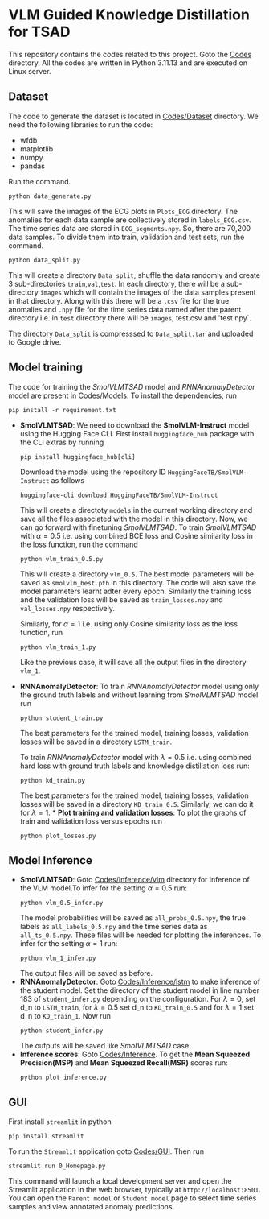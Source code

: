 # VLM Guided Knowledge Distillation for TSAD


This repository contains the codes related to this project. Goto the [Codes](Codes) directory. All the codes are written in Python 3.11.13 and are executed on Linux server.

## Dataset 
The code to generate the dataset is located in [Codes/Dataset](Codes/Dataset) directory. We need the following libraries to run the code:
  * wfdb
  * matplotlib
  * numpy
  * pandas


Run the command.
```
python data_generate.py
```
This will save the images of the ECG plots in `Plots_ECG` directory. The anomalies for each data sample are collectively stored in `labels_ECG.csv`. The time series data are stored in `ECG_segments.npy`. So, there are 70,200 data samples. To divide them into train, validation and test sets, run the command.
```
python data_split.py
```
This will create a directory `Data_split`, shuffle the data randomly and create 3 sub-directories `train`,`val`,`test`. In each directory, there will be a sub-directory `images` which will contain the images of the data samples present in that directory. Along with this there will be a `.csv` file for the true anomalies and `.npy` file for the time series data named after the parent directory i.e. in `test` directory there will be `images`, test.csv and 'test.npy`.

The directory `Data_split` is compresssed to `Data_split.tar` and uploaded to Google drive.

## Model training
The code for training the *SmolVLMTSAD* model and *RNNAnomalyDetector* model are present in [Codes/Models](Codes/Models). To install the dependencies, run
```
pip install -r requirement.txt
```
  * **SmolVLMTSAD**: We need to download the **SmolVLM-Instruct** model using the Hugging Face CLI. First install `huggingface_hub` package with the CLI extras by running
     ```
     pip install huggingface_hub[cli]
     ```
     Download the model using the repository ID `HuggingFaceTB/SmolVLM-Instruct` as follows
     ```
     huggingface-cli download HuggingFaceTB/SmolVLM-Instruct
     ```
     This will create a directoty `models` in the current working directory and save all the files associated with the model in this directory. Now, we can go forward with finetuning *SmolVLMTSAD*.
     To train *SmolVLMTSAD* with $\alpha=0.5$ i.e. using combined BCE loss and Cosine similarity loss in the loss function, run the command
     ```
     python vlm_train_0.5.py
     ```
     This will create a directory `vlm_0.5`. The best model parameters will be saved as `smolvlm_best.pth` in this directory. The code will also save the model parameters learnt adter every epoch. Similarly the training loss and the validation loss will be saved as `train_losses.npy` and `val_losses.npy` respectively.
     
     Similarly, for $\alpha=1$ i.e. using only Cosine similarity loss as the loss function, run
     ```
     python vlm_train_1.py
     ```
     Like the previous case, it will save all the output files in the directory `vlm_1`.
   * **RNNAnomalyDetector**: To train *RNNAnomalyDetector* model using only the ground truth labels and without learning from *SmolVLMTSAD* model run
      ```
      python student_train.py
      ```
      The best parameters for the trained model, training losses, validation losses will be saved in a directory `LSTM_train`.

      To train *RNNAnomalyDetector* model with $\lambda=0.5$ i.e. using combined hard loss with ground truth labels and knowledge distillation loss run:
      ```
      python kd_train.py
      ```
      The best parameters for the trained model, training losses, validation losses will be saved in a directory `KD_train_0.5`. Similarly, we can do it for $\lambda=1$.
    * **Plot training and validation losses**: To plot the graphs of train and validation loss versus epochs run
      ```
      python plot_losses.py
      ```
      

## Model Inference
 * **SmolVLMTSAD**: Goto [Codes/Inference/vlm](Codes/Inference/vlm) directory for inference of the VLM model.To infer for the setting $\alpha=0.5$ run:
   ```
   python vlm_0.5_infer.py
   ```
   The model probabilities will be saved as `all_probs_0.5.npy`, the true labels as `all_labels_0.5.npy` and the time series data as `all_ts_0.5.npy`. These files will be needed for plotting the inferences.
   To infer for the setting $\alpha=1$ run:
   ```
   python vlm_1_infer.py
   ```
   The output files will be saved as before.
* **RNNAnomalyDetector**: Goto [Codes/Inference/lstm](Codes/Inference/lstm) to make inference of the student model. Set the directory of the student model in line number 183 of `student_infer.py` depending on the configuration. For $\lambda=0$, set d_n to `LSTM_train`, for $\lambda=0.5$ set d_n to `KD_train_0.5` and for $\lambda=1$ set d_n to `KD_train_1`. Now run
   ```
   python student_infer.py
   ```
   The outputs will be saved like *SmolVLMTSAD* case.
* **Inference scores**: Goto [Codes/Inference](Codes/Inference). To get the **Mean Squeezed Precision(MSP)** and **Mean Squeezed Recall(MSR)** scores run:
   ```
   python plot_inference.py
   ```
   
## GUI
First install `streamlit` in python
```
pip install streamlit
```
To run the `Streamlit` application goto [Codes/GUI](Codes/GUI). Then run
```
streamlit run 0_Homepage.py
```
This command will launch a local development server and open the Streamlit application in the web browser, typically at `http://localhost:8501`. You can open the `Parent model` or `Student model` page to select time series samples and view annotated anomaly predictions.

